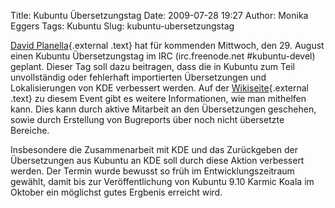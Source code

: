 Title: Kubuntu Übersetzungstag
Date: 2009-07-28 19:27
Author: Monika Eggers
Tags: Kubuntu
Slug: kubuntu-ubersetzungstag

[David
Planella](http://davidplanella.wordpress.com/ "http://davidplanella.wordpress.com"){.external
.text} hat für kommenden Mittwoch, den 29. August einen Kubuntu
Übersetzungstag im IRC (irc.freenode.net \#kubuntu-devel) geplant.
Dieser Tag soll dazu beitragen, dass die in Kubuntu zum Teil
unvollständig oder fehlerhaft importierten Übersetzungen und
Lokalisierungen von KDE verbessert werden. Auf der
[Wikiseite](https://wiki.ubuntu.com/Translations/Events/KubuntuTranslationsDay "https://wiki.ubuntu.com/Translations/Events/KubuntuTranslationsDay"){.external
.text} zu diesem Event gibt es weitere Informationen, wie man mithelfen
kann. Dies kann durch aktive Mitarbeit an den Übersetzungen geschehen,
sowie durch Erstellung von Bugreports über noch nicht übersetzte
Bereiche.

</p>
Insbesondere die Zusammenarbeit mit KDE und das Zurückgeben der
Übersetzungen aus Kubuntu an KDE soll durch diese Aktion verbessert
werden. Der Termin wurde bewusst so früh im Entwicklungszeitraum
gewählt, damit bis zur Veröffentlichung von Kubuntu 9.10 Karmic Koala im
Oktober ein möglichst gutes Ergbenis erreicht wird.

</p>
<!--break--><!--break-->
